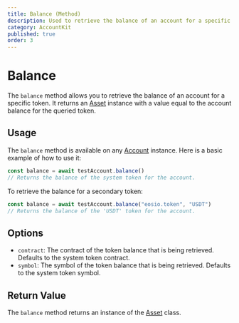 ```yaml
---
title: Balance (Method)
description: Used to retrieve the balance of an account for a specific token.
category: AccountKit
published: true
order: 3
---
```


# Balance

The `balance` method allows you to retrieve the balance of an account for a specific token. It returns an [Asset](/docs/antelope/asset) instance with a value equal to the account balance for the queried token.

## Usage

The `balance` method is available on any [Account](/docs/account-kit/account) instance. Here is a basic example of how to use it:

```typescript
const balance = await testAccount.balance()
// Returns the balance of the system token for the account.
```

To retrieve the balance for a secondary token:

```typescript
const balance = await testAccount.balance("eosio.token", "USDT")
// Returns the balance of the 'USDT' token for the account.
```

## Options

- `contract`: The contract of the token balance that is being retrieved. Defaults to the system token contract.
- `symbol`: The symbol of the token balance that is being retrieved. Defaults to the system token symbol.

## Return Value

The `balance` method returns an instance of the [Asset](/docs/antelope/asset) class.
